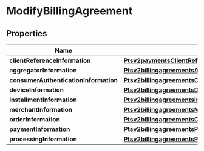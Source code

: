 
# ModifyBillingAgreement

## Properties
Name | Type | Description | Notes
------------ | ------------- | ------------- | -------------
**clientReferenceInformation** | [**Ptsv2paymentsClientReferenceInformation**](Ptsv2paymentsClientReferenceInformation.md) |  |  [optional]
**aggregatorInformation** | [**Ptsv2billingagreementsAggregatorInformation**](Ptsv2billingagreementsAggregatorInformation.md) |  |  [optional]
**consumerAuthenticationInformation** | [**Ptsv2billingagreementsConsumerAuthenticationInformation**](Ptsv2billingagreementsConsumerAuthenticationInformation.md) |  |  [optional]
**deviceInformation** | [**Ptsv2billingagreementsDeviceInformation**](Ptsv2billingagreementsDeviceInformation.md) |  |  [optional]
**installmentInformation** | [**Ptsv2billingagreementsInstallmentInformation**](Ptsv2billingagreementsInstallmentInformation.md) |  |  [optional]
**merchantInformation** | [**Ptsv2billingagreementsMerchantInformation**](Ptsv2billingagreementsMerchantInformation.md) |  |  [optional]
**orderInformation** | [**Ptsv2billingagreementsOrderInformation**](Ptsv2billingagreementsOrderInformation.md) |  |  [optional]
**paymentInformation** | [**Ptsv2billingagreementsPaymentInformation**](Ptsv2billingagreementsPaymentInformation.md) |  |  [optional]
**processingInformation** | [**Ptsv2billingagreementsProcessingInformation**](Ptsv2billingagreementsProcessingInformation.md) |  |  [optional]




